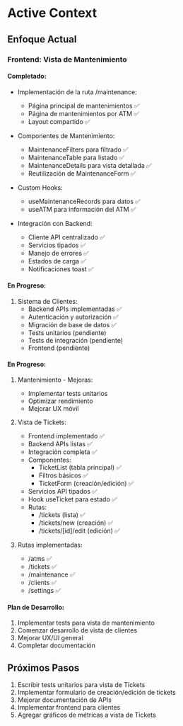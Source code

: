 # Active Context

## Enfoque Actual

### Frontend: Vista de Mantenimiento

#### Completado:

- Implementación de la ruta /maintenance:

  - Página principal de mantenimientos ✅
  - Página de mantenimientos por ATM ✅
  - Layout compartido ✅

- Componentes de Mantenimiento:

  - MaintenanceFilters para filtrado ✅
  - MaintenanceTable para listado ✅
  - MaintenanceDetails para vista detallada ✅
  - Reutilización de MaintenanceForm ✅

- Custom Hooks:

  - useMaintenanceRecords para datos ✅
  - useATM para información del ATM ✅

- Integración con Backend:
  - Cliente API centralizado ✅
  - Servicios tipados ✅
  - Manejo de errores ✅
  - Estados de carga ✅
  - Notificaciones toast ✅

#### En Progreso:

1. Sistema de Clientes:
   - Backend APIs implementadas ✅
   - Autenticación y autorización ✅
   - Migración de base de datos ✅
   - Tests unitarios (pendiente)
   - Tests de integración (pendiente)
   - Frontend (pendiente)

#### En Progreso:

1. Mantenimiento - Mejoras:

   - Implementar tests unitarios
   - Optimizar rendimiento
   - Mejorar UX móvil

2. Vista de Tickets:

   - Frontend implementado ✅
   - Backend APIs listas ✅
   - Integración completa ✅
   - Componentes:
     - TicketList (tabla principal) ✅
     - Filtros básicos ✅
     - TicketForm (creación/edición) ✅
   - Servicios API tipados ✅
   - Hook useTicket para estado ✅
   - Rutas:
     - /tickets (lista) ✅
     - /tickets/new (creación) ✅
     - /tickets/[id]/edit (edición) ✅

3. Rutas implementadas:
   - /atms ✅
   - /tickets ✅
   - /maintenance ✅
   - /clients ✅
   - /settings ✅

#### Plan de Desarrollo:

1. Implementar tests para vista de mantenimiento
2. Comenzar desarrollo de vista de clientes
3. Mejorar UX/UI general
4. Completar documentación

## Próximos Pasos

1. Escribir tests unitarios para vista de Tickets
2. Implementar formulario de creación/edición de tickets
3. Mejorar documentación de APIs
4. Implementar frontend para clientes
5. Agregar gráficos de métricas a vista de Tickets
